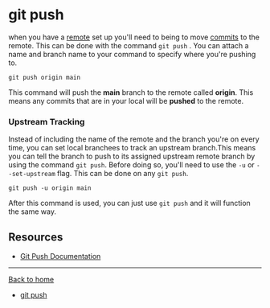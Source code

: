 # git push
when you have a [remote](./REMOTE.md) set up you'll need to being to move [commits](./COMMIT.md) to the remote.
This can be done with the command `git push` .
You can attach a name and branch name to your command to specify where you're pushing to.
```
git push origin main
```
This command will push the **main** branch to the remote called **origin**.
This means any commits that are in your local will be **pushed** to the remote.

### Upstream Tracking
Instead of including the name of the remote and the branch you're on every time, you can set local branchees to track an upstream branch.This means you can tell the branch to push to its assigned upstream remote branch by using the command `git push`.
Before doing so, you'll need to use the `-u` or `--set-upstream` flag. This can be done on any `git push`.
```
git push -u origin main
```
After this command is used, you can just use `git push` and it will function the same way.
## Resources
- [Git Push Documentation](https://git-scm.com/docs/git-push)
---
[Back to home](../README.md)
- [git push](./commands/PUSH.md)
